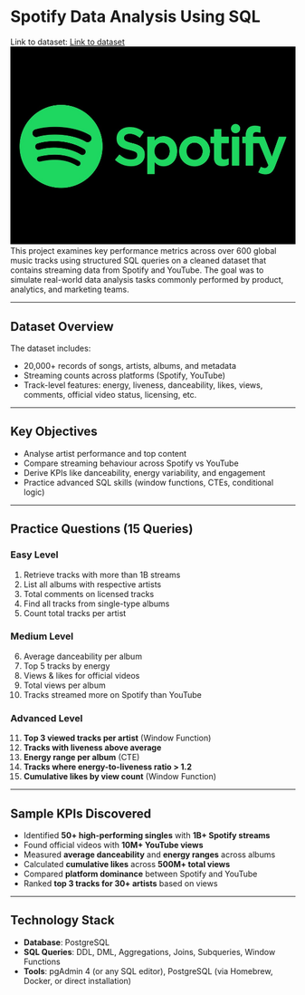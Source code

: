# Spotify Data Analysis Using SQL

Link to dataset:
[Link to dataset](https://www.kaggle.com/datasets/sanjanchaudhari/spotify-dataset)
![Spotify logo](https://github.com/Gaurang2908/Spotify-SQL-Project/blob/main/spotify%20logo.jpg)
This project examines key performance metrics across over 600 global music tracks using structured SQL queries on a cleaned dataset that contains streaming data from Spotify and YouTube. The goal was to simulate real-world data analysis tasks commonly performed by product, analytics, and marketing teams.

---

##  Dataset Overview

The dataset includes:
- 20,000+ records of songs, artists, albums, and metadata
- Streaming counts across platforms (Spotify, YouTube)
- Track-level features: energy, liveness, danceability, likes, views, comments, official video status, licensing, etc.

---

##  Key Objectives

- Analyse artist performance and top content
- Compare streaming behaviour across Spotify vs YouTube
- Derive KPIs like danceability, energy variability, and engagement
- Practice advanced SQL skills (window functions, CTEs, conditional logic)

---

##  Practice Questions (15 Queries)

###  Easy Level
1. Retrieve tracks with more than 1B streams  
2. List all albums with respective artists  
3. Total comments on licensed tracks  
4. Find all tracks from single-type albums  
5. Count total tracks per artist  

###  Medium Level
6. Average danceability per album  
7. Top 5 tracks by energy  
8. Views & likes for official videos  
9. Total views per album  
10. Tracks streamed more on Spotify than YouTube  

###  Advanced Level
11. **Top 3 viewed tracks per artist** (Window Function)  
12. **Tracks with liveness above average**  
13. **Energy range per album** (CTE)  
14. **Tracks where energy-to-liveness ratio > 1.2**  
15. **Cumulative likes by view count** (Window Function)

---

##  Sample KPIs Discovered

- Identified **50+ high-performing singles** with **1B+ Spotify streams**  
- Found official videos with **10M+ YouTube views**  
- Measured **average danceability** and **energy ranges** across albums  
- Calculated **cumulative likes** across **500M+ total views**  
- Compared **platform dominance** between Spotify and YouTube  
- Ranked **top 3 tracks for 30+ artists** based on views

---

##  Technology Stack
- **Database**: PostgreSQL
- **SQL Queries**: DDL, DML, Aggregations, Joins, Subqueries, Window Functions
- **Tools**: pgAdmin 4 (or any SQL editor), PostgreSQL (via Homebrew, Docker, or direct installation)
